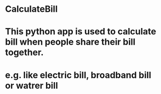 # CalculateBill
# This python app is used to calculate bill when people share their bill together.
# e.g. like electric bill, broadband bill or watrer bill